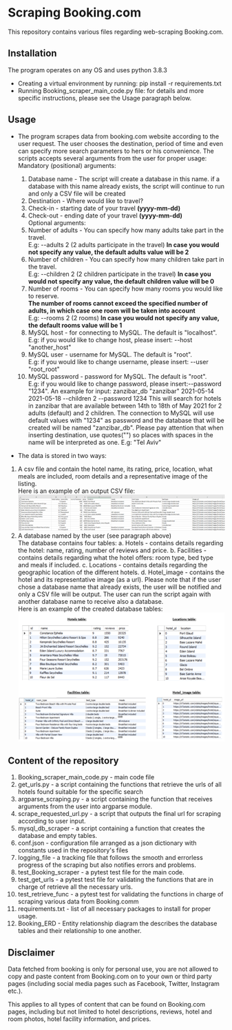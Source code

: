 # Scraping Booking.com
This repository contains various files regarding web-scraping Booking.com.

## Installation
The program operates on any OS and uses python 3.8.3
* Creating a virtual environment by running:
    pip install -r requirements.txt
* Running Booking_scraper_main_code.py file:
    for details and more specific instructions, please see the Usage paragraph below.
      
     
## Usage
* The program scrapes data from booking.com website according to the user request.
The user chooses the destination, period of time and even can specify more search parameters to 
hers or his convenience. 
The scripts accepts several arguments from the user for proper usage:
    Mandatory (positional) arguments:
    1. Database name - The script will create a database in this name. if a database 
    with this name already exists, the script will continue to run and only a CSV file will be created 
    2. Destination - Where would like to travel? 
    3. Check-in - starting date of your travel **(yyyy-mm-dd)**
    4. Check-out - ending date of your travel **(yyyy-mm-dd)**  
    Optional arguments:
    5. Number of adults - You can specify how many adults take part in the travel.  
    E.g: --adults 2 (2 adults participate in the travel)
    **In case you would not specify any value, the default adults value will be 2**
    6. Number of children - You can specify how many children take part in the travel.  
    E.g: --children 2 (2 children participate in the travel)
    **In case you would not specify any value, the default children value will be 0**
    7. Number of rooms - You can specify how many rooms you would like to reserve.   
    **The number of rooms cannot exceed the specified number of adults,  in which case one 
    room will be taken into account**  
    E.g: --rooms 2 (2 rooms)
    **In case you would not specify any value, the default rooms value will be 1**
    8. MySQL host - for connecting to MySQL. The default is "localhost".  
    E.g: if you would like to change host, please insert: --host "another_host" 
    9. MySQL user - username for MySQL. The default is "root".  
    E.g: if you would like to change username, please insert: --user "root_root" 
    10. MySQL password - password for MySQL. The default is "root".  
    E.g: if you would like to change password, please insert:--password "1234".
    An example for input: zanzibar_db "zanzibar" 2021-05-14 2021-05-18 --children 2 --password 1234
    This will search for hotels in zanzibar that are available between 14th to 18th of May 2021 for 2 adults (default)
    and 2 children. The connection to MySQL will use default values with "1234" as password and 
    the database that will be created will be named "zanzibar_db".
    Please pay attention that when inserting destination, use quotes("") so places with spaces in
    the name will be interpreted as one. E.g: "Tel Aviv"
      
* The data is stored in two ways:
 1. A csv file and contain the hotel name, its rating, price,
 location, what meals are included, room details and a representative image of the listing.  
 Here is an example of an output CSV file:
 ![](images//csv_snapshot.PNG)
  2. A database named by the user (see paragraph above)  
  The database contains four tables:
 a. Hotels - contains details regarding the hotel: name, rating, number of reviews and price.
 b. Facilities - contains details regarding what the hotel offers: room type, bed type and meals if included.
 c. Locations - contains details regarding the geographic location of the different hotels.
 d. Hotel_image - contains the hotel and its representative image (as a url).
 Please note that if the user chose a database name that already exists, the user will be notified
 and only a CSV file will be output. The user can run the script again with another database name 
 to receive also a database.  
 Here is an example of the created database tables:
 ![](images//DB_tables.PNG)
 
 ## Content of the repository
 1. Booking_scraper_main_code.py - main code file 
 2. get_urls.py - a script containing the functions that retrieve the urls of all hotels found suitable for the specific search
 3. argparse_scraping.py - a script containing the function that receives arguments from the user into argparse module.
 4. scrape_requested_url.py - a script that outputs the final url for scraping according to user input. 
 5. mysql_db_scraper - a script containing a function that creates the database and empty tables.
 6. conf.json - configuration file arranged as a json dictionary with constants used in the repository's files
 7. logging_file - a tracking file that follows the smooth and errorless progress of the scraping but also notifies errors and problems.
 8. test_Booking_scraper - a pytest test file for the main code.
 9. test_get_urls - a pytest test file for validating the functions that are in charge of retrieve all the necessary urls.
 10. test_retrieve_func - a pytest test for validating the functions in charge of scraping various data from Booking.comm
 11. requirements.txt - list of all necessary packages to install for proper usage.
 12. Booking_ERD - Entity relationship diagram the describes the database tables and their relationship to one another. 
 
## Disclaimer
Data fetched from booking is only for personal use, you are not
allowed to copy and paste content from Booking.com on to your own or third 
party pages (including social media pages such as Facebook, Twitter, Instagram etc.).

This applies to all types of content that can be found on Booking.com pages, 
including but not limited to hotel descriptions, reviews, hotel and room photos, 
hotel facility information, and prices.
